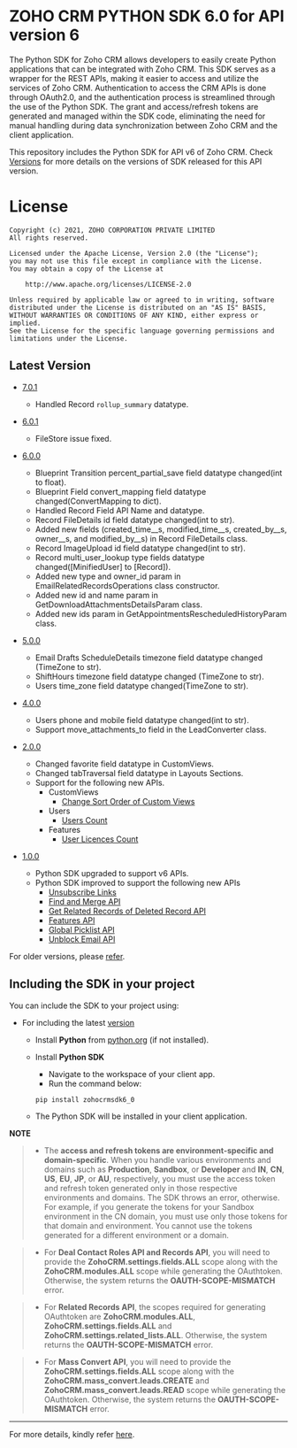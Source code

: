 # ZOHO CRM PYTHON SDK 6.0 for API version 6

The Python SDK for Zoho CRM allows developers to easily create Python applications that can be integrated with Zoho CRM. This SDK serves as a wrapper for the REST APIs, making it easier to access and utilize the services of Zoho CRM. 
Authentication to access the CRM APIs is done through OAuth2.0, and the authentication process is streamlined through the use of the Python SDK. The grant and access/refresh tokens are generated and managed within the SDK code, eliminating the need for manual handling during data synchronization between Zoho CRM and the client application.

This repository includes the Python SDK for API v6 of Zoho CRM. Check [Versions](https://github.com/zoho/zohocrm-python-sdk-6.0/releases) for more details on the versions of SDK released for this API version.

License
=======

    Copyright (c) 2021, ZOHO CORPORATION PRIVATE LIMITED 
    All rights reserved. 

    Licensed under the Apache License, Version 2.0 (the "License"); 
    you may not use this file except in compliance with the License. 
    You may obtain a copy of the License at 
    
        http://www.apache.org/licenses/LICENSE-2.0 
    
    Unless required by applicable law or agreed to in writing, software 
    distributed under the License is distributed on an "AS IS" BASIS, 
    WITHOUT WARRANTIES OR CONDITIONS OF ANY KIND, either express or implied. 
    See the License for the specific language governing permissions and 
    limitations under the License.

## Latest Version

- [7.0.1](/versions/7.0.1/README.md)
  - Handled Record `rollup_summary` datatype.

- [6.0.1](/versions/6.0.1/README.md)
  - FileStore issue fixed.

- [6.0.0](/versions/6.0.0/README.md)
  - Blueprint Transition percent_partial_save field datatype changed(int to float).
  - Blueprint Field convert_mapping field datatype changed(ConvertMapping to dict).
  - Handled Record Field API Name and datatype.
  - Record FileDetails id field datatype changed(int to str).
  - Added new fields (created_time__s, modified_time__s, created_by__s, owner__s, and modified_by__s) in Record FileDetails class.
  - Record ImageUpload id field datatype changed(int to str).
  - Record multi_user_lookup type fields datatype changed([MinifiedUser] to [Record]).
  - Added new type and owner_id param in EmailRelatedRecordsOperations class constructor.
  - Added new id and name param in GetDownloadAttachmentsDetailsParam class.
  - Added new ids param in GetAppointmentsRescheduledHistoryParam class.

- [5.0.0](/versions/5.0.0/README.md)
  - Email Drafts ScheduleDetails timezone field datatype changed (TimeZone to str).
  - ShiftHours timezone field datatype changed (TimeZone to str).
  - Users time_zone field datatype changed(TimeZone to str).

- [4.0.0](/versions/4.0.0/README.md)
    - Users phone and mobile field datatype changed(int to str).
    - Support move_attachments_to field in the LeadConverter class.

- [2.0.0](/versions/2.0.0/README.md)
    - Changed favorite field datatype in CustomViews.
    - Changed tabTraversal field datatype in Layouts Sections.
    - Support for the following new APIs.
        - CustomViews
            - [Change Sort Order of Custom Views](https://www.zoho.com/crm/developer/docs/api/v6/sort-order-cv.html)
        - Users
            - [Users Count](https://www.zoho.com/crm/developer/docs/api/v6/users-count.html)
        - Features
            - [User Licences Count](https://www.zoho.com/crm/developer/docs/api/v6/get-user-licences.html)

- [1.0.0](/versions/1.0.0/README.md)
    - Python SDK upgraded to support v6 APIs.
    - Python SDK improved to support the following new APIs
      - [Unsubscribe Links](https://www.zoho.com/crm/developer/docs/api/v6/get-unsubscribe-links.html)
      - [Find and Merge API](https://www.zoho.com/crm/developer/docs/api/v6/merge-records.html)
      - [Get Related Records of Deleted Record API](https://www.zoho.com/crm/developer/docs/api/v6/get-related-records-of-deleted-record.html)
      - [Features API](https://www.zoho.com/crm/developer/docs/api/v6/get-features.html)
      - [Global Picklist API](https://www.zoho.com/crm/developer/docs/api/v6/get-global-picklist.html)
      - [Unblock Email API](https://www.zoho.com/crm/developer/docs/api/v6/unblock-emails.html)



For older versions, please [refer](https://github.com/zoho/zohocrm-python-sdk-6.0/releases).


## Including the SDK in your project
You can include the SDK to your project using:

- For including the latest [version](https://github.com/zoho/zohocrm-python-sdk-6.0/releases/tag/7.0.1)

    - Install **Python** from [python.org](https://www.python.org/downloads/) (if not installed).

    - Install **Python SDK**
        - Navigate to the workspace of your client app.
        - Run the command below:

        ```sh
        pip install zohocrmsdk6_0
        ```
    - The Python SDK will be installed in your client application.


**NOTE** 

> - The **access and refresh tokens are environment-specific and domain-specific**. When you handle various environments and domains such as **Production**, **Sandbox**, or **Developer** and **IN**, **CN**, **US**, **EU**, **JP**, or **AU**, respectively, you must use the access token and refresh token generated only in those respective environments and domains. The SDK throws an error, otherwise.
For example, if you generate the tokens for your Sandbox environment in the CN domain, you must use only those tokens for that domain and environment. You cannot use the tokens generated for a different environment or a domain.

> - For **Deal Contact Roles API and Records API**, you will need to provide the **ZohoCRM.settings.fields.ALL** scope along with the **ZohoCRM.modules.ALL** scope while generating the OAuthtoken. Otherwise, the system returns the **OAUTH-SCOPE-MISMATCH** error.

> - For **Related Records API**, the scopes required for generating OAuthtoken are **ZohoCRM.modules.ALL**, **ZohoCRM.settings.fields.ALL** and **ZohoCRM.settings.related_lists.ALL**. Otherwise, the system returns the **OAUTH-SCOPE-MISMATCH** error.

> - For **Mass Convert API**, you will need to provide the **ZohoCRM.settings.fields.ALL** scope along with the **ZohoCRM.mass_convert.leads.CREATE** and **ZohoCRM.mass_convert.leads.READ** scope while generating the OAuthtoken. Otherwise, the system returns the **OAUTH-SCOPE-MISMATCH** error.

---

For more details, kindly refer [here](/versions/7.0.1/README.md).
